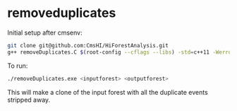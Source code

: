 removeduplicates
================
Initial setup after cmsenv:
```bash
git clone git@github.com:CmsHI/HiForestAnalysis.git
g++ removeDuplicates.C $(root-config --cflags --libs) -std=c++11 -Werror -Wall -O2 -o removeDuplicates.exe
```
To run:
```bash
./removeDuplicates.exe <inputforest> <outputforest>
```
This will make a clone of the input forest with all the duplicate events stripped away. 
